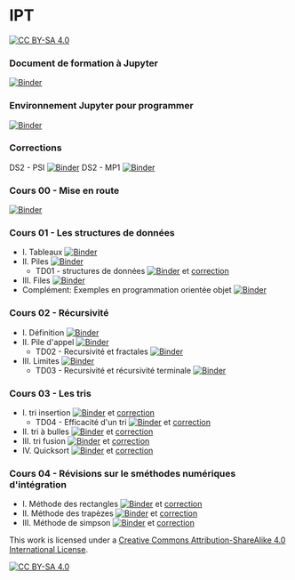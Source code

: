 # IPT 
[![CC BY-SA 4.0][cc-by-sa-shield]][cc-by-sa]




### Document de formation à Jupyter
[![Binder](https://mybinder.org/badge_logo.svg)](https://mybinder.org/v2/gh/jcamponovo/IPT/master?filepath=presentation.ipynb)

### Environnement Jupyter pour programmer
[![Binder](https://mybinder.org/badge_logo.svg)](https://mybinder.org/v2/gh/jcamponovo/IPT/master?urlpath=apps/environnement.ipynb)


### Corrections
DS2 - PSI [![Binder](https://mybinder.org/badge_logo.svg)](https://mybinder.org/v2/gh/jcamponovo/IPT/master?filepath=DS2_PSI.ipynb)
DS2 - MP1 [![Binder](https://mybinder.org/badge_logo.svg)](https://mybinder.org/v2/gh/jcamponovo/IPT/master?filepath=DS2_MP.ipynb)

### Cours 00 - Mise en route
[![Binder](https://mybinder.org/badge_logo.svg)](https://mybinder.org/v2/gh/jcamponovo/IPT/master?filepath=cours_00.ipynb)


### Cours 01 - Les structures de données
* I. Tableaux [![Binder](https://mybinder.org/badge_logo.svg)](https://mybinder.org/v2/gh/jcamponovo/IPT/master?filepath=cours_01.ipynb)
* II. Piles [![Binder](https://mybinder.org/badge_logo.svg)](https://mybinder.org/v2/gh/jcamponovo/IPT/master?filepath=cours_01_1.ipynb)
   * TD01 - structures de données [![Binder](https://mybinder.org/badge_logo.svg)](https://mybinder.org/v2/gh/jcamponovo/IPT/master?filepath=TD_01_1.ipynb) et [correction](https://mybinder.org/v2/gh/jcamponovo/IPT/master?filepath=TD_01_1_cor.ipynb)
* III. Files [![Binder](https://mybinder.org/badge_logo.svg)](https://mybinder.org/v2/gh/jcamponovo/IPT/master?filepath=cours_01_2.ipynb)
* Complément: Exemples en programmation orientée objet [![Binder](https://mybinder.org/badge_logo.svg)](https://mybinder.org/v2/gh/jcamponovo/IPT/master?filepath=cours_01_3.ipynb)


### Cours 02 - Récursivité
* I. Définition [![Binder](https://mybinder.org/badge_logo.svg)](https://mybinder.org/v2/gh/jcamponovo/IPT/master?filepath=cours_02_1.ipynb)
* II. Pile d'appel [![Binder](https://mybinder.org/badge_logo.svg)](https://mybinder.org/v2/gh/jcamponovo/IPT/master?filepath=cours_02_2.ipynb)
   * TD02 - Recursivité et fractales [![Binder](https://mybinder.org/badge_logo.svg)](https://mybinder.org/v2/gh/jcamponovo/IPT/master?filepath=TD_02_1.ipynb)
* III. Limites [![Binder](https://mybinder.org/badge_logo.svg)](https://mybinder.org/v2/gh/jcamponovo/IPT/master?filepath=cours_02_3.ipynb)
   * TD03 - Recursivité et récursivité terminale [![Binder](https://mybinder.org/badge_logo.svg)](https://mybinder.org/v2/gh/jcamponovo/IPT/master?filepath=TD_02_2.ipynb)


### Cours 03 - Les tris
* I. tri insertion [![Binder](https://mybinder.org/badge_logo.svg)](https://mybinder.org/v2/gh/jcamponovo/IPT/master?filepath=cours_03_1.ipynb) et [correction](https://mybinder.org/v2/gh/jcamponovo/IPT/master?filepath=cours_03_1_cor.ipynb)
  * TD04 - Efficacité d'un tri [![Binder](https://mybinder.org/badge_logo.svg)](https://mybinder.org/v2/gh/jcamponovo/IPT/master?filepath=TD_03_1.ipynb) et [correction](https://mybinder.org/v2/gh/jcamponovo/IPT/master?filepath=TD_03_1_cor.ipynb)
* II. tri à bulles [![Binder](https://mybinder.org/badge_logo.svg)](https://mybinder.org/v2/gh/jcamponovo/IPT/master?filepath=cours_03_2.ipynb) et [correction](https://mybinder.org/v2/gh/jcamponovo/IPT/master?filepath=cours_03_2_cor.ipynb)
* III. tri fusion [![Binder](https://mybinder.org/badge_logo.svg)](https://mybinder.org/v2/gh/jcamponovo/IPT/master?filepath=cours_03_3.ipynb) et [correction](https://mybinder.org/v2/gh/jcamponovo/IPT/master?filepath=cours_03_3_cor.ipynb)
* IV. Quicksort [![Binder](https://mybinder.org/badge_logo.svg)](https://mybinder.org/v2/gh/jcamponovo/IPT/master?filepath=cours_03_4.ipynb) et [correction](https://mybinder.org/v2/gh/jcamponovo/IPT/master?filepath=cours_03_4_cor.ipynb) 

### Cours 04 - Révisions sur le sméthodes numériques d'intégration
* I. Méthode des rectangles [![Binder](https://mybinder.org/badge_logo.svg)](https://mybinder.org/v2/gh/jcamponovo/IPT/master?filepath=cours_04_1.ipynb) et [correction](https://mybinder.org/v2/gh/jcamponovo/IPT/master?filepath=cours_04_1_cor.ipynb) 
* II. Méthode des trapèzes [![Binder](https://mybinder.org/badge_logo.svg)](https://mybinder.org/v2/gh/jcamponovo/IPT/master?filepath=cours_04_1.ipynb) et [correction](https://mybinder.org/v2/gh/jcamponovo/IPT/master?filepath=cours_04_1_cor.ipynb) 
* III. Méthode de simpson [![Binder](https://mybinder.org/badge_logo.svg)](https://mybinder.org/v2/gh/jcamponovo/IPT/master?filepath=cours_04_2.ipynb) et [correction](https://mybinder.org/v2/gh/jcamponovo/IPT/master?filepath=cours_04_2_cor.ipynb) 

This work is licensed under a
[Creative Commons Attribution-ShareAlike 4.0 International License][cc-by-sa].

[![CC BY-SA 4.0][cc-by-sa-image]][cc-by-sa]

[cc-by-sa]: http://creativecommons.org/licenses/by-sa/4.0/
[cc-by-sa-image]: https://licensebuttons.net/l/by-sa/4.0/88x31.png
[cc-by-sa-shield]: https://img.shields.io/badge/License-CC%20BY--SA%204.0-lightgrey.svg
